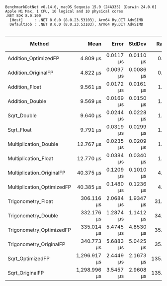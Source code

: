 ```

BenchmarkDotNet v0.14.0, macOS Sequoia 15.0 (24A335) [Darwin 24.0.0]
Apple M1 Max, 1 CPU, 10 logical and 10 physical cores
.NET SDK 8.0.100
  [Host]     : .NET 8.0.0 (8.0.23.53103), Arm64 RyuJIT AdvSIMD
  DefaultJob : .NET 8.0.0 (8.0.23.53103), Arm64 RyuJIT AdvSIMD


```
| Method                     | Mean         | Error     | StdDev    | Ratio  | RatioSD | Allocated | Alloc Ratio |
|--------------------------- |-------------:|----------:|----------:|-------:|--------:|----------:|------------:|
| Addition_OptimizedFP       |     4.809 μs | 0.0117 μs | 0.0110 μs |   0.50 |    0.00 |         - |          NA |
| Addition_OriginalFP        |     4.822 μs | 0.0097 μs | 0.0086 μs |   0.50 |    0.00 |         - |          NA |
| Addition_Float             |     9.561 μs | 0.0172 μs | 0.0161 μs |   1.00 |    0.00 |         - |          NA |
| Addition_Double            |     9.569 μs | 0.0169 μs | 0.0150 μs |   1.00 |    0.00 |         - |          NA |
| Sqrt_Double                |     9.640 μs | 0.0244 μs | 0.0228 μs |   1.01 |    0.00 |         - |          NA |
| Sqrt_Float                 |     9.791 μs | 0.0319 μs | 0.0299 μs |   1.02 |    0.00 |         - |          NA |
| Multiplication_Double      |    12.767 μs | 0.0235 μs | 0.0209 μs |   1.33 |    0.00 |         - |          NA |
| Multiplication_Float       |    12.770 μs | 0.0384 μs | 0.0340 μs |   1.33 |    0.00 |         - |          NA |
| Multiplication_OriginalFP  |    40.375 μs | 0.1209 μs | 0.1010 μs |   4.22 |    0.01 |         - |          NA |
| Multiplication_OptimizedFP |    40.385 μs | 0.1480 μs | 0.1236 μs |   4.22 |    0.01 |         - |          NA |
| Trigonometry_Float         |   306.116 μs | 2.0684 μs | 1.9347 μs |  31.99 |    0.20 |         - |          NA |
| Trigonometry_Double        |   332.176 μs | 1.2874 μs | 1.1412 μs |  34.72 |    0.13 |         - |          NA |
| Trigonometry_OptimizedFP   |   335.014 μs | 5.4745 μs | 4.8530 μs |  35.01 |    0.49 |         - |          NA |
| Trigonometry_OriginalFP    |   340.773 μs | 5.6883 μs | 5.0425 μs |  35.61 |    0.51 |         - |          NA |
| Sqrt_OptimizedFP           | 1,296.917 μs | 2.4449 μs | 2.1673 μs | 135.54 |    0.30 |       1 B |          NA |
| Sqrt_OriginalFP            | 1,298.996 μs | 3.5457 μs | 2.9608 μs | 135.76 |    0.36 |       1 B |          NA |
